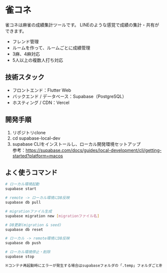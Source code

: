 # 雀コネ

雀コネは麻雀の成績集計ツールです。
LINEのような感覚で成績の集計・共有ができます。
- フレンド管理
- ルームを作って、ルームごとに成績管理
- 3麻、4麻対応
- 5人以上の複数人打ち対応

## 技術スタック
- フロントエンド：Flutter Web
- バックエンド / データベース：Supabase（PostgreSQL）
- ホスティング / CDN：Vercel

## 開発手順
1. リポジトリclone
2. cd supabase-local-dev
3. supabase CLIをインストールし、ローカル開発環境セットアップ  
   参考：https://supabase.com/docs/guides/local-development/cli/getting-started?platform=macos

## よく使うコマンド
```bash
# ローカル環境起動
supabase start

# remote -> ローカル環境にDB反映
supabase db pull

# migrationファイル生成
supabase migration new [migrationファイル名]

# DB更新(migration & seed)
supabase db reset

# ローカル -> remote環境にDB反映
supabase db push

# ローカル環境停止・削除
supabase stop

※コンテナ再起動時にエラーが発生する場合はsupabaseフォルダの「.temp」フォルダごと削除する
```
